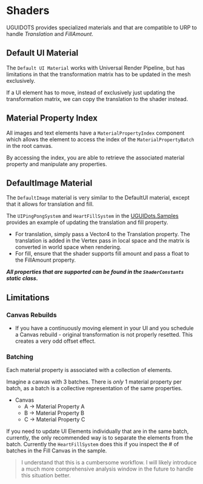 # Shaders

UGUIDOTS provides specialized materials and that are compatible to URP to handle _Translation_ and _FillAmount_.

## Default UI Material

The `Default UI Material` works with Universal Render Pipeline, but has limitations in that the transformation matrix 
has to be updated in the mesh exclusively.

If a UI element has to move, instead of exclusively just updating the transformation matrix, we can copy the translation 
to the shader instead.

## Material Property Index

All images and text elements have a `MaterialPropertyIndex` component which allows the element to access the index 
of the `MaterialPropertyBatch` in the root canvas.

By accessing the index, you are able to retrieve the associated material property and manipulate any properties.


## DefaultImage Material
The `DefaultImage` material is very similar to the DefaultUI material, except that it allows for translation and fill.

The `UIPingPongSystem` and `HeartFillSystem` in the [UGUIDots.Samples](https://github.com/InitialPrefabs/UGUIDots.Samples) 
provides an example of updating the translation and fill property.

* For translation, simply pass a Vector4 to the Translation property. The translation is added in the Vertex pass in 
local space and the matrix is converted in world space when rendering.
* For fill, ensure that the shader supports fill amount and pass a float to the FillAmount property.

***All properties that are supported can be found in the `ShaderConstants` static class.***

## Limitations

### Canvas Rebuilds
* If you have a continuously moving element in your UI and you schedule a Canvas rebuild - original transformation is not 
properly resetted. This creates a very odd offset effect.

### Batching
Each material property is associated with a collection of elements.

Imagine a canvas with 3 batches. There is _only_ 1 material property per batch, as a batch is a collective representation 
of the same properties.

* Canvas
  * A -> Material Property A
  * B -> Material Property B
  * C -> Material Property C

If you need to update UI Elements individually that are in the same batch, currently, the only recommended way is to 
separate the elements from the batch. Currently the `HeartFillSystem` does this if you inspect the # of batches in the 
Fill Canvas in the sample.

> I understand that this is a cumbersome workflow. I will likely introduce a much more comprehensive analysis window in 
the future to handle this situation better.
